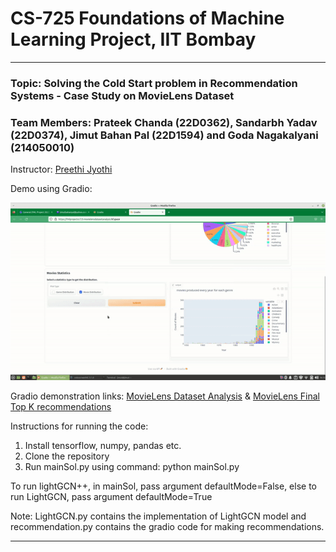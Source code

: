 # CS-725 Foundations of Machine Learning Project, IIT Bombay
***

### Topic: **Solving the Cold Start problem in Recommendation Systems - Case Study on MovieLens Dataset**

### Team Members: **Prateek Chanda (22D0362), Sandarbh Yadav (22D0374), Jimut Bahan Pal (22D1594) and Goda Nagakalyani (214050010)**


Instructor: [Preethi Jyothi](https://www.cse.iitb.ac.in/~pjyothi/)

Demo using Gradio:

<p align="center">
  <img src="fml_gradio.gif" />
</p>


Gradio demonstration links: [MovieLens Dataset Analysis](https://fmlprojectcs725-movielensdatasetanalysis.hf.space/) & [MovieLens Final Top K recommendations](https://fmlprojectcs725-recommendationmovielens.hf.space/)

Instructions for running the code:

1. Install tensorflow, numpy, pandas etc.
2. Clone the repository
3. Run mainSol.py using command: python mainSol.py

To run lightGCN++, in mainSol, pass argument defaultMode=False, else to run LightGCN, pass argument defaultMode=True

Note: LightGCN.py contains the implementation of LightGCN model and recommendation.py contains the gradio code for making recommendations.

***
